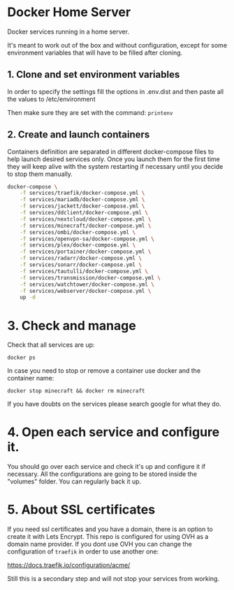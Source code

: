 # Docker Home Server

Docker services running in a home server.

It's meant to work out of the box and without configuration, except for some
environment variables that will have to be filled after cloning.

## 1. Clone and set environment variables

In order to specify the settings fill the options in .env.dist
and then paste all the values to /etc/environment

Then make sure they are set with the command: ```printenv```

## 2. Create and launch containers

Containers definition are separated in different docker-compose files
to help launch desired services only. Once you launch them for
the first time they will keep alive with the system restarting
if necessary until you decide to stop them manually.

```bash
docker-compose \
    -f services/traefik/docker-compose.yml \
    -f services/mariadb/docker-compose.yml \
    -f services/jackett/docker-compose.yml \
    -f services/ddclient/docker-compose.yml \
    -f services/nextcloud/docker-compose.yml \
    -f services/minecraft/docker-compose.yml \
    -f services/ombi/docker-compose.yml \
    -f services/openvpn-sa/docker-compose.yml \
    -f services/plex/docker-compose.yml \
    -f services/portainer/docker-compose.yml \
    -f services/radarr/docker-compose.yml \
    -f services/sonarr/docker-compose.yml \
    -f services/tautulli/docker-compose.yml \
    -f services/transmission/docker-compose.yml \
    -f services/watchtower/docker-compose.yml \
    -f services/webserver/docker-compose.yml \
    up -d
```

# 3. Check and manage

Check that all services are up:

```docker ps```

In case you need to stop or remove a container
use docker and the container name:

```docker stop minecraft && docker rm minecraft```

If you have doubts on the services please search google
for what they do. 

# 4. Open each service and configure it.

You should go over each service and check it's up and configure
it if necessary. All the configurations are going to be stored
inside the "volumes" folder. You can regularly back it up.

# 5. About SSL certificates

If you need ssl certificates and you have a domain, there is an option
to create it with Lets Encrypt. This repo is configured for using
OVH as a domain name provider. If you dont use OVH you can change the
configuration of ```traefik``` in order to use another one:

https://docs.traefik.io/configuration/acme/

Still this is a secondary step and will not stop your services from working.
